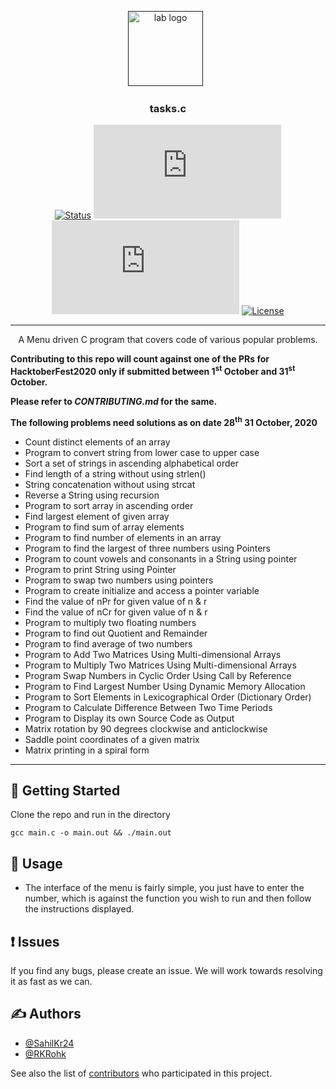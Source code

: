 <p align="center">
  <a href="" rel="noopener">
 <img width="120px" src="https://avatars2.githubusercontent.com/u/49832121?s=200&v=4" alt="lab logo"></a>
 &nbsp;</a>
</p>
<h3 align="center">tasks.c</h3>

<div align="center">

[![Status](https://img.shields.io/badge/status-active-success.svg)]()
[![GitHub Issues](https://img.shields.io/github/issues/iot-lab-kiit/tasks.c)](https://github.com/iot-lab-kiit/tasks.c/issues)
[![GitHub Pull Requests](https://img.shields.io/github/issues-pr/iot-lab-kiit/tasks.c)](https://github.com/iot-lab-kiit/tasks.c/pulls)
[![License](https://img.shields.io/badge/license-MIT-blue.svg)](/LICENSE)
</div>

---

<p align="center"> A Menu driven C program that covers code of various popular problems.
</p>

**Contributing to this repo will count against one of the PRs for HacktoberFest2020 only if submitted between 1<sup>st</sup> October and 31<sup>st</sup> October.**

**Please refer to _CONTRIBUTING.md_ for the same.**

**The following problems need solutions as on date 28<sup>th</sup> 31 October, 2020**

- Count distinct elements of an array
- Program to convert string from lower case to upper case
- Sort a set of strings in ascending alphabetical order
- Find length of a string without using strlen()
- String concatenation without using strcat
- Reverse a String using recursion
- Program to sort array in ascending order
- Find largest element of given array
- Program to find sum of array elements
- Program to find number of elements in an array
- Program to find the largest of three numbers using Pointers
- Program to count vowels and consonants in a String using pointer
- Program to print String using Pointer
- Program to swap two numbers using pointers
- Program to create initialize and access a pointer variable
- Find the value of nPr for given value of n & r
- Find the value of nCr for given value of n & r
- Program to multiply two floating numbers
- Program to find out Quotient and Remainder
- Program to find average of two numbers
- Program to Add Two Matrices Using Multi-dimensional Arrays
- Program to Multiply Two Matrices Using Multi-dimensional Arrays
- Program Swap Numbers in Cyclic Order Using Call by Reference
- Program to Find Largest Number Using Dynamic Memory Allocation
- Program to Sort Elements in Lexicographical Order (Dictionary Order)
- Program to Calculate Difference Between Two Time Periods
- Program to Display its own Source Code as Output
- Matrix rotation by 90 degrees clockwise and anticlockwise
- Saddle point coordinates of a given matrix
- Matrix printing in a spiral form

---

## 🏁 Getting Started

Clone the repo and run in the directory
```
gcc main.c -o main.out && ./main.out
```

## 🎈 Usage

- The interface of the menu is fairly simple, you just have to enter the number, which is against the function you wish to run and then follow the instructions displayed.

## ❗ Issues
If you find any bugs, please create an issue. We will work towards resolving it as fast as we can.

## ✍️ Authors <a name = "authors"></a>

- [@SahilKr24](https://github.com/SahilKr24)
- [@RKRohk](https://github.com/Rkrohk)

See also the list of [contributors](https://github.com/iot-lab-kiit/tasks.c/contributors)
who participated in this project.
